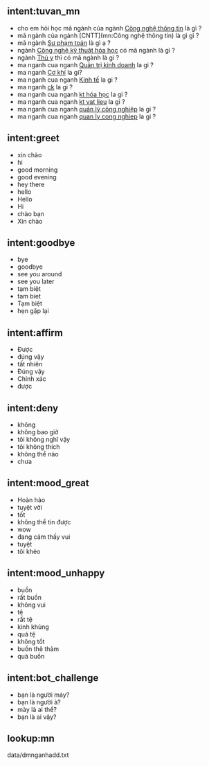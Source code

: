 ## intent:tuvan_mn
- cho em hỏi học mã ngành của ngành [Công nghệ thông tin](mn) là gì ?
- mã ngành của ngành [CNTT](mn:Công nghệ thông tin) là gì gì ?
- mã ngành [Sư phạm toán](mn) là gì ạ ?
- ngành [Công nghệ kỹ thuật hóa học](mn) có mã ngành là gì ?
- ngành [Thú y](mn) thì có mã ngành là gì ?
- ma nganh cua nganh [Quản trị kinh doanh](mn) la gi ?
- ma nganh [Cơ khí](mn) la gi?
- ma nganh cua nganh [Kinh tế](mn) la gi ?
- ma nganh [ck](mn) la gi ?
- ma nganh cua nganh [kt hóa học](mn) la gi ?
- ma nganh cua nganh  [kt vat lieu](mn) la gi ?
- ma nganh cua nganh  [quản lý công nghiệp](mn) la gi ?
- ma nganh cua nganh  [quan ly cong nghiep](mn) la gi ?

 
## intent:greet
- xin chào 
- hi
- good morning
- good evening
- hey there
- hello
- Hello 
- Hi 
- chào bạn 
- Xin chào 

## intent:goodbye
- bye
- goodbye
- see you around
- see you later
- tạm biệt 
- tam biet 
- Tạm biệt 
- hẹn gặp lại 
## intent:affirm
- Được
- đúng vậy 
- tất nhiên
- Đúng vậy 
- Chính xác 
- được 
## intent:deny
- không
- không bao giờ
- tôi không nghĩ vậy 
- tôi không thích
- không thể nào
- chưa 

## intent:mood_great
- Hoàn hảo
- tuyệt vời
- tốt
- không thể tin được
- wow
- đang cảm thấy vui
- tuyệt 
- tôi khẻo

## intent:mood_unhappy
- buồn
- rất buồn
- không vui
- tệ 
- rất tệ
- kinh khủng
- quá tệ
- không tốt
- buồn thê thảm 
- quá buồn

## intent:bot_challenge
- bạn là người máy?
- bạn là người à?
- mày là ai thế?
- bạn là ai vậy?

## lookup:mn
  data/dmnganhadd.txt
